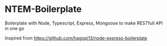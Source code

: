# NTEM-Boilerplate

Boilerplate with Node, Typescript, Express, Mongoose to make RESTfull API in one go

Inspired from https://github.com/hagopj13/node-express-boilerplate
